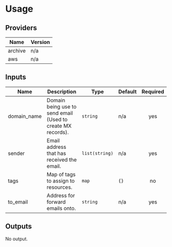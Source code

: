 # Usage
<!--- BEGIN_TF_DOCS --->
## Providers

| Name | Version |
|------|---------|
| archive | n/a |
| aws | n/a |

## Inputs

| Name | Description | Type | Default | Required |
|------|-------------|------|---------|:-----:|
| domain\_name | Domain being use to send email (Used to create MX records). | `string` | n/a | yes |
| sender | Email address that has received the email. | `list(string)` | n/a | yes |
| tags | Map of tags to assign to resources. | `map` | `{}` | no |
| to\_email | Address for forward emails onto. | `string` | n/a | yes |

## Outputs

No output.
<!--- END_TF_DOCS --->
